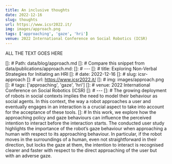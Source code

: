 ```yaml
---
title: An inclusive thoughts
date: 2022-12-16
slug: thoughts
url: https://www.icsr2022.it/
img: images/approach.png
tags: ['approaching', 'gaze', 'hri']
venue: 2022 International Conference on Social Robotics (ICSR)
---
```

ALL THE TEXT GOES HERE

[]: # Path: data/blog/approach.md
[]: # Compare this snippet from data/publications/approach.md:
[]: # ---
[]: # title: Exploring Non-Verbal Strategies for Initiating an HRI
[]: # date: 2022-12-16
[]: # slug: icsr-approach
[]: # url: https://www.icsr2022.it/
[]: # img: images/approach.png
[]: # tags: ['approaching', 'gaze', 'hri']
[]: # venue: 2022 International Conference on Social Robotics (ICSR)
[]: # ---
[]: # The growing deployment of robots in social contexts implies the need to model their behaviour as social agents. In this context, the way a robot approaches a user and eventually engages in an interaction is a crucial aspect to take into account for the acceptance of these tools.
[]: # In this work, we explore how the approaching policy and gaze behaviours can influence the perceived intention to interact before the interaction starts. The conducted user study highlights the importance of the robot’s gaze behaviour when approaching a human with respect to its approaching behaviour. In particular, if the robot moves in the surroundings of a human, even not straightforward in their direction, but locks the gaze at them, the intention to interact is recognised clearer and faster with respect to the direct approaching of the user but with an adverse gaze.